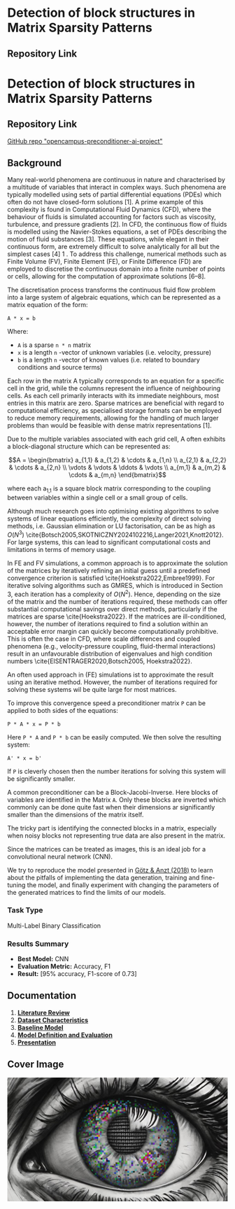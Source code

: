 # Detection of block structures in Matrix Sparsity Patterns

## Repository Link

# Detection of block structures in Matrix Sparsity Patterns

## Repository Link

[GitHub repo "opencampus-preconditioner-ai-project"](https://github.com/24io/opencampus-preconditioner-ai-project)


## Background

Many real-world phenomena are continuous in nature and characterised by a multitude of variables that
interact in complex ways. Such phenomena are typically modelled using sets of partial differential equations
(PDEs) which often do not have closed-form solutions [1]. A prime example of this complexity is found in
Computational Fluid Dynamics (CFD), where the behaviour of fluids is simulated accounting for factors such
as viscosity, turbulence, and pressure gradients [2]. In CFD, the continuous flow of fluids is modelled using
the Navier-Stokes equations, a set of PDEs describing the motion of fluid substances [3]. These equations,
while elegant in their continuous form, are extremely difficult to solve analytically for all but the simplest
cases [4] 1 . To address this challenge, numerical methods such as Finite Volume (FV), Finite Element (FE),
or Finite Difference (FD) are employed to discretise the continuous domain into a finite number of points or
cells, allowing for the computation of approximate solutions [6–8].

The discretisation process transforms the continuous fluid flow problem into a large system of algebraic
equations, which can be represented as a matrix equation of the form:

```
A * x = b
```
Where:
- `A` is a sparse `n * n` matrix
- `x` is a length `n` -vector of unknown variables (i.e. velocity, pressure) 
- `b` is a length `n` -vector of known values (i.e. related to boundary conditions and source terms) 

Each row in the matrix A typically corresponds to an equation for a specific cell in the grid, while the columns
represent the influence of neighbouring cells. As each cell primarily interacts with its immediate
neighbours, most entries in this matrix are zero. Sparse matrices are beneficial with regard to computational efficiency, 
as specialised storage formats can be employed to reduce memory requirements, allowing for the handling of much larger 
problems than would be feasible
with dense matrix representations [1]. 

Due to the multiple variables associated with each grid cell, A often exhibits a block-diagonal structure which
can be represented as:

$$A = 
\begin{bmatrix}
a_{1,1} & a_{1,2} & \cdots & a_{1,n} \\
a_{2,1} & a_{2,2} & \cdots & a_{2,n} \\
\vdots  & \vdots  & \ddots & \vdots  \\
a_{m,1} & a_{m,2} & \cdots & a_{m,n} 
\end{bmatrix}$$

where each  <td>a<sub>1,1</sub></td> is a square block matrix corresponding to the coupling between variables within a single cell or 
a small group of cells.

Although much research goes into optimising existing algorithms to solve systems of linear equations efficiently, 
the complexity of direct solving methods, i.e. Gaussian elimination  or LU factorisation, can be as high 
as $O(N^{3})$ \cite{Botsch2005,SKOTNICZNY2024102216,Langer2021,Knott2012}. For large systems, this can lead to 
significant computational costs and limitations in terms of memory usage. 

In FE and FV simulations, a common approach is to approximate the solution of the matrices by iteratively refining an 
initial guess until a predefined convergence criterion is satisfied \cite{Hoekstra2022,Embree1999}. For iterative solving 
algorithms such as GMRES, which is introduced in Section 3, each iteration has a complexity of $O(N^{2})$. Hence, depending on the size of the matrix and the number of iterations required, these methods can offer substantial computational savings over direct methods, particularly if the matrices are sparse \cite{Hoekstra2022}. 
If the matrices are ill-conditioned, however, the number of iterations required to find a solution within an acceptable 
error margin can quickly become computationally prohibitive. This is often the case in CFD, where scale differences and coupled phenomena (e.g., velocity-pressure coupling, fluid-thermal interactions) result in an unfavourable distribution of eigenvalues and high condition numbers \cite{EISENTRAGER2020,Botsch2005, Hoekstra2022}. 

An often used approach in (FE) simulations ist to approximate the result using an iterative method.
However, the number of iterations required for solving these systems wil be quite large for most matrices.


To improve this convergence speed a preconditioner matrix `P` can be applied to both sides of the equations:
```
P * A * x = P * b
```
Here `P * A` and `P * b` can be easily computed. We then solve the resulting system:
```
A' * x = b'
```
If `P` is cleverly chosen then the number iterations for solving this system will be significantly smaller.

A common preconditioner can be a Block-Jacobi-Inverse. Here blocks of variables are identified in the Matrix `A`.
Only these blocks are inverted which commonly can be done quite fast when their dimensions ar significantly smaller than
the dimensions of the matrix itself.

The tricky part is identifying the connected blocks in a matrix, especially when noisy blocks not representing true data
are also present in the matrix.

Since the matrices can be treated as images, this is an ideal job for a convolutional neural network (CNN).

We try to reproduce the model presented in [Götz & Anzt (2018)](
https://sc18.supercomputing.org/proceedings/workshops/workshop_files/ws_lasalss102s2-file1.pdf) to learn about the
pitfalls of implementing the data generation, training and fine-tuning the model, and finally experiment with changing
the parameters of the generated matrices to find the limits of our models.

### Task Type

Multi-Label Binary Classification

### Results Summary

- **Best Model:** CNN
- **Evaluation Metric:** Accuracy, F1
- **Result:** [95% accuracy, F1-score of 0.73]

## Documentation

1. **[Literature Review](0_LiteratureReview/README.md)**
2. **[Dataset Characteristics](1_DatasetCharacteristics/exploratory_data_analysis.ipynb)**
3. **[Baseline Model](2_BaselineModel/baseline_model.ipynb)**
4. **[Model Definition and Evaluation](3_Model/model_definition_evaluation)**
5. **[Presentation](4_Presentation/README.md)**

## Cover Image

![Project Cover Image](CoverImage/cover_image.png)
